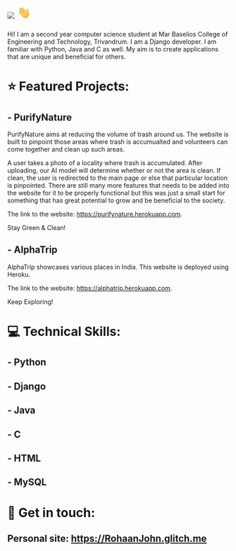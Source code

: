 # <img src="https://img.icons8.com/doodle/100/000000/hello--v1.png"/> <img src="https://raw.githubusercontent.com/ABSphreak/ABSphreak/master/gifs/Hi.gif" width="30px">




Hi! I am a second year computer science student at Mar Baselios College of Engineering and Technology, Trivandrum. I am a Django developer. I am familiar with Python, Java and C as well. My aim is to create applications that are unique and beneficial for others.

# ⭐ Featured Projects:
## - PurifyNature 
PurifyNature aims at reducing the volume of trash around us. The website is built to pinpoint those areas where trash is accumualted and volunteers can come together and clean up such areas. 

A user takes a photo of a locality where trash is accumulated. After uploading, our AI model will determine whether or not the area is clean. If clean, the user is redirected to the main page or else that particular location is pinpointed. There are still many more features that needs to be added into the website for it to be properly functional but this was just a small start for something that has great potential to grow and be beneficial to the society. 

The link to the website: https://purifynature.herokuapp.com.

Stay Green & Clean!
## - AlphaTrip 
AlphaTrip showcases various places in India. This website is deployed using Heroku. 

The link to the website: https://alphatrip.herokuapp.com. 

Keep Exploring!

# 💻 Technical Skills:
## - Python
## - Django
## - Java
## - C
## - HTML
## - MySQL


# 👋 Get in touch:


## Personal site: https://RohaanJohn.glitch.me





